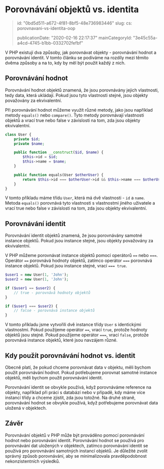 Porovnávání objektů vs. identita
================================

> id: "0bd5d511-a672-4f81-8bf5-48e736983446"
> slug:
> 	cs: porovnavani-vs-identita-oop
>
> publicationDate: "2020-02-16 22:17:37"
> mainCategoryId: "3e45c55a-a4cd-4745-b1bb-0332702fefbf"

V PHP existují dva způsoby, jak porovnávat objekty - porovnávání hodnot a porovnávání identit. V tomto článku se podíváme na rozdíly mezi těmito dvěma způsoby a na to, kdy by měl být použit každý z nich.

Porovnávání hodnot
------------------

Porovnávání hodnot objektů znamená, že jsou porovnávány jejich vlastnosti, tedy data, která ukládají. Pokud jsou tyto vlastnosti stejné, jsou objekty považovány za ekvivalentní.

Při porovnávání hodnot můžeme využít různé metody, jako jsou například metody `equals()` nebo `compare()`. Tyto metody porovnávají vlastnosti objektů a vrací true nebo false v závislosti na tom, zda jsou objekty ekvivalentní.

```php
class User {
    private $id;
    private $name;

    public function __construct($id, $name) {
        $this->id = $id;
        $this->name = $name;
    }

    public function equals(User $otherUser) {
        return $this->id === $otherUser->id && $this->name === $otherUser->name;
    }
}
```

V tomto příkladu máme třídu `User`, která má dvě vlastnosti - `id` a `name`. Metoda `equals()` porovnává tyto vlastnosti s vlastnostmi jiného uživatele a vrací true nebo false v závislosti na tom, zda jsou objekty ekvivalentní.

Porovnávání identit
-------------------

Porovnávání identit objektů znamená, že jsou porovnávány samotné instance objektů. Pokud jsou instance stejné, jsou objekty považovány za ekvivalentní.

V PHP můžeme porovnávat instance objektů pomocí operátorů `==` nebo `===`. Operátor `==` porovnává hodnoty objektů, zatímco operátor `===` porovnává instance objektů. Pokud jsou instance stejné, vrací `=== true`.

```php
$user1 = new User(1, 'John');
$user2 = new User(1, 'John');

if ($user1 == $user2) {
    // true - porovnává hodnoty objektů
}

if ($user1 === $user2) {
    // false - porovnává instance objektů
}
```

V tomto příkladu jsme vytvořili dvě instance třídy `User` s identickými vlastnostmi. Pokud použijeme operátor `==`, vrací `true`, protože hodnoty objektů jsou stejné. Pokud použijeme operátor `===`, vrací `false`, protože porovnává instance objektů, které jsou navzájem různé.

Kdy použít porovnávání hodnot vs. identit
-----------------------------------------

Obecně platí, že pokud chceme porovnávat data v objektu, měli bychom použít porovnávání hodnot. Pokud potřebujeme porovnat samotné instance objektů, měli bychom použít porovnávání identit.

Porovnávání identit se obvykle používá, když porovnáváme reference na objekty, například při práci s databází nebo v případě, kdy máme více instancí třídy a chceme zjistit, zda jsou totožné. Na druhé straně, porovnávání hodnot se obvykle používá, když potřebujeme porovnávat data uložená v objektech.

Závěr
-----

Porovnávání objektů v PHP může být prováděno pomocí porovnávání hodnot nebo porovnávání identit. Porovnávání hodnot se používá pro porovnávání dat uložených v objektech, zatímco porovnávání identit se používá pro porovnávání samotných instancí objektů. Je důležité zvolit správný způsob porovnávání, aby se minimalizovala pravděpodobnost nekonzistentních výsledků.
